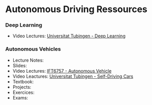 # Autonomous Driving Ressources

### Deep Learning

- Video Lectures: [Universitat Tubingen - Deep Learning](https://uni-tuebingen.de/fakultaeten/mathematisch-naturwissenschaftliche-fakultaet/fachbereiche/informatik/lehrstuehle/autonomous-vision/lectures/deep-learning/)


### Autonomous Vehicles

- Lecture Notes:
- Slides:
- Video Lectures: [IFT6757 - Autonomous Vehicle](https://liampaull.ca/ift6757/schedule/index.html)
- Video Leactures: [Universitat Tubingen - Self-Driving Cars](https://uni-tuebingen.de/fakultaeten/mathematisch-naturwissenschaftliche-fakultaet/fachbereiche/informatik/lehrstuehle/autonomous-vision/lectures/self-driving-cars/)
- Textbook:
- Projects:
- Exercices:
- Exams:

